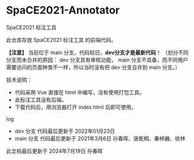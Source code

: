 # SpaCE2021-Annotator

SpaCE2021 标注工具

此仓库存放 SpaCE2021 标注工具 的前端代码。

**【注意】** 当前位于 main 分支，代码较旧，**dev分支才是最新代码**！
（划分不同分支而未合并的原因： dev 分支具有审核功能， main 分支不具备，而不同用户需要访问的页面种类不一样，所以当时没有把 dev 分支合并到 main 分支。）

技术说明：

- 代码采用 Vue 直接在 html 中编写，没有使用打包工具。
- 此标注工具没有后端。
- 下载代码后，用浏览器打开 index.html 后即可使用。

log

- dev 分支 代码最后更新于 2022年01月23日
- main 分支 代码最后更新于 2021年3月6日 孙春晖、唐乾桐、秦梓巍、徐林

此文档最后更新于 2024年7月19日 孙春晖
